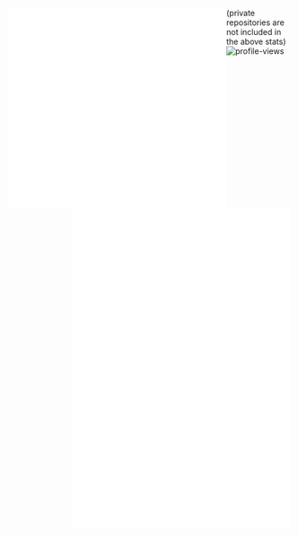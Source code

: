 [<img align="left" width="390" src="./general.svg" />](#)
[<img align="right" width="390" src="./achievements.svg" />](#)
[<img align="right" width="390" src="./licenses.svg" />](#)
[<img align="right" width="390" src="./leetcode.svg" />](#)

<!-- ![Metrics](./github-metrics.svg) -->

(private repositories are not included in the above stats)
![profile-views](https://gpvc.arturio.dev/hegde-atri)
